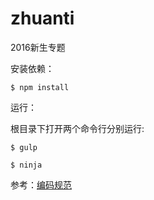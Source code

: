 # zhuanti

2016新生专题

安装依赖：

`$ npm install`

运行：

根目录下打开两个命令行分别运行:

`$ gulp`

`$ ninja`

参考：[编码规范](https://github.com/fex-team/styleguide)
